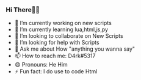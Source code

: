 ### Hi There👋😄
- 🔭 I’m currently working on new scripts
- 🌱 I’m currently learning lua,html,js,py
- 👯 I’m looking to collaborate on New Scripts
- 🤔 I’m looking for help with Scripts
- 💬 Ask me about How "anything you wanna say"
- 📫 How to reach me: D4rk#5317
- 😄 Pronouns: He Him 
- ⚡ Fun fact: I do use to code Html
